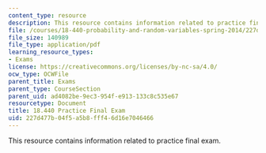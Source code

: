 ```yaml
---
content_type: resource
description: This resource contains information related to practice final exam.
file: /courses/18-440-probability-and-random-variables-spring-2014/227d477b04f5a5b8fff46d16e7046466_MIT18_440S14_prctcfinal.pdf
file_size: 140989
file_type: application/pdf
learning_resource_types:
- Exams
license: https://creativecommons.org/licenses/by-nc-sa/4.0/
ocw_type: OCWFile
parent_title: Exams
parent_type: CourseSection
parent_uid: ad4082be-9ec3-954f-e913-133c8c535e67
resourcetype: Document
title: 18.440 Practice Final Exam
uid: 227d477b-04f5-a5b8-fff4-6d16e7046466
---
```

This resource contains information related to practice final exam.